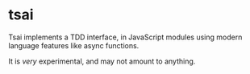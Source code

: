 # tsai

Tsai implements a TDD interface, in JavaScript modules using modern language features like async functions.

It is _very_ experimental, and may not amount to anything.
